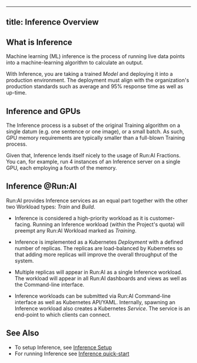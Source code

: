 
---
title: Inference  Overview
---
## What is Inference

Machine learning (ML) inference is the process of running live data points into a machine-learning algorithm to calculate an output. 

With Inference, you are taking a trained _Model_ and deploying it into a production environment. The deployment must align with the organization's production standards such as average and 95% response time as well as up-time. 

## Inference and GPUs

The Inference process is a subset of the original Training algorithm on a single datum (e.g. one sentence or one image), or a small batch. As such, GPU memory requirements are typically smaller than a full-blown Training process. 

Given that, Inference lends itself nicely to the usage of Run:AI Fractions. You can, for example, run 4 instances of an Inference server on a single GPU, each employing a fourth of the memory. 

## Inference @Run:AI

Run:AI provides Inference services as an equal part together with the other two Workload types: _Train_ and _Build_.

* Inference is considered a high-priority workload as it is customer-facing. Running an Inference workload (within the Project's quota) will preempt any Run:AI Workload marked as _Training_.

* Inference is implemented as a Kubernetes _Deployment_ with a defined number of replicas. The replicas are load-balanced by Kubernetes so that adding more replicas will improve the overall throughput of the system.

* Multiple replicas will appear in Run:AI as a single Inference workload. The workload will appear in all Run:AI dashboards and views as well as the Command-line interface.

* Inference workloads can be submitted via Run:AI Command-line interface as well as Kubernetes API/YAML. Internally, spawning an Inference workload also creates a Kubernetes _Service_. The service is an end-point to which clients can connect. 


## See Also

* To setup Inference, see [Inference Setup](setup.md)
* For running Inference see [Inference quick-start](../../Researcher/Walkthroughs/quickstart-inference.md)